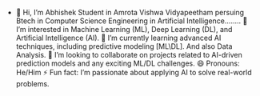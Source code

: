 - 👋 Hi, I’m Abhishek Student in Amrota Vishwa Vidyapeetham persuing Btech in Computer Science Engineering in Artificial Intelligence........
👀 I’m interested in Machine Learning (ML), Deep Learning (DL), and Artificial Intelligence (AI).
🌱 I’m currently learning advanced AI techniques, including predictive modeling [ML\DL]. And also Data Analysis.
💞️ I’m looking to collaborate on projects related to AI-driven prediction models and any exciting ML/DL challenges.
😄 Pronouns: He/Him
⚡ Fun fact: I’m passionate about applying AI to solve real-world problems.

<!---
AoD-X-abhi/AoD-X-abhi is a ✨ special ✨ repository because its `README.md` (this file) appears on your GitHub profile.
You can click the Preview link to take a look at your changes.
--->

